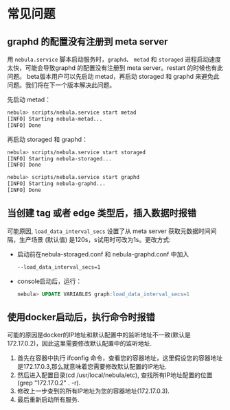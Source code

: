 # 常见问题

## graphd 的配置没有注册到 meta server

   用 `nebula.service` 脚本启动服务时，`graphd`、 `metad` 和 `storaged` 进程启动速度太快，可能会导致graphd 的配置没有注册到 meta server。restart 的时候也有此问题。
   beta版本用户可以先启动 metad，再启动 storaged 和 graphd 来避免此问题。我们将在下一个版本解决此问题。

   先启动 metad：

   ```sh
   nebula> scripts/nebula.service start metad
   [INFO] Starting nebula-metad...
   [INFO] Done
   ```

   再启动 storaged 和 graphd：

   ```sh
   nebula> scripts/nebula.service start storaged
   [INFO] Starting nebula-storaged...
   [INFO] Done

   nebula> scripts/nebula.service start graphd
   [INFO] Starting nebula-graphd...
   [INFO] Done
   ```

## 当创建 tag 或者 edge 类型后，插入数据时报错

可能原因, `load_data_interval_secs` 设置了从 meta server 获取元数据时间间隔，生产场景 (默认值) 是120s，s试用时可改为1s。更改方式:

- 启动前在nebula-storaged.conf 和 nebula-graphd.conf 中加入

   ```sh
   --load_data_interval_secs=1
   ```

- console启动后，运行：

   ```SQL
   nebula> UPDATE VARIABLES graph:load_data_interval_secs=1
   ```

## 使用docker启动后，执行命令时报错

可能的原因是docker的IP地址和默认配置中的监听地址不一致(默认是172.17.0.2)，因此这里需要修改默认配置中的监听地址.

1. 首先在容器中执行 ifconfig 命令，查看您的容器地址，这里假设您的容器地址是172.17.0.3,那么就意味着您需要修改默认配置的IP地址.
2. 然后进入配置目录(cd /usr/local/nebula/etc), 查找所有IP地址配置的位置(grep "172.17.0.2" . -r).
3. 修改上一步查到的所有IP地址为您的容器地址(172.17.0.3).
4. 最后重新启动所有服务.
